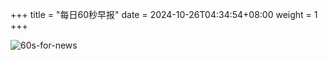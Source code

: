 +++
title = "每日60秒早报"
date = 2024-10-26T04:34:54+08:00
weight = 1
+++

![60s-for-news](/img/zaobao/zaobao.png "由 ALAPI 提供支持")
